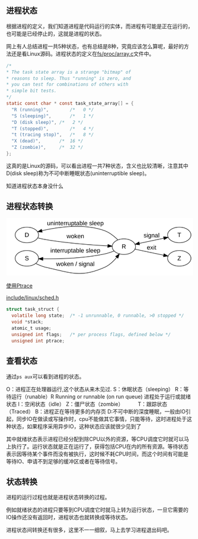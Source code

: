 
## 进程状态

根据进程的定义，我们知道进程是代码运行的实体，而进程有可能是正在运行的，也可能是已经停止的，这就是进程的状态。

网上有人总结进程一共5种状态，也有总结是8种，究竟应该怎么算呢，最好的方法还是看Linux源码。进程状态的定义在[fs/proc/array.c](https://github.com/torvalds/linux/blob/b6da0076bab5a12afb19312ffee41c95490af2a0/fs/proc/array.c)文件中。

```c
/*
* The task state array is a strange "bitmap" of
* reasons to sleep. Thus "running" is zero, and
* you can test for combinations of others with
* simple bit tests.
*/
static const char * const task_state_array[] = {
  "R (running)",		/*   0 */
  "S (sleeping)",		/*   1 */
  "D (disk sleep)",	/*   2 */
  "T (stopped)",		/*   4 */
  "t (tracing stop)",	/*   8 */
  "X (dead)",		/*  16 */
  "Z (zombie)",		/*  32 */
};
```

这真的是Linux的源码，可以看出进程一共7种状态，含义也比较清晰，注意其中D(disk sleep)称为不可中断睡眠状态(uninterruptible sleep)。

知道进程状态本身没什么

## 进程状态转换

![](image/status_transform.svg)


[使用Ptrace](https://idea.popcount.org/2012-12-11-linux-process-states/)

[include/linux/sched.h](https://github.com/torvalds/linux/blob/master/include%2Flinux%2Fsched.h)



```c
struct task_struct {
  volatile long state;	/* -1 unrunnable, 0 runnable, >0 stopped */
  void *stack;
  atomic_t usage;
  unsigned int flags;	/* per process flags, defined below */
  unsigned int ptrace;
```

## 查看状态

通过`ps aux`可以看到进程的状态。

O：进程正在处理器运行,这个状态从来木见过.
S：休眠状态（sleeping）
R：等待运行（runable）R Running or runnable (on run queue) 进程处于运行或就绪状态
I：空闲状态（idle）
Z：僵尸状态（zombie）　　　
T：跟踪状态（Traced）
B：进程正在等待更多的内存页
D:不可中断的深度睡眠，一般由IO引起，同步IO在做读或写操作时，cpu不能做其它事情，只能等待，这时进程处于这种状态，如果程序采用异步IO，这种状态应该就很少见到了


其中就绪状态表示进程已经分配到除CPU以外的资源，等CPU调度它时就可以马上执行了。运行状态就是正在运行了，获得包括CPU在内的所有资源。等待状态表示因等待某个事件而没有被执行，这时候不耗CPU时间，而这个时间有可能是等待IO、申请不到足够的缓冲区或者在等待信号。

## 状态转换

进程的运行过程也就是进程状态转换的过程。

例如就绪状态的进程只要等到CPU调度它时就马上转为运行状态，一旦它需要的IO操作还没有返回时，进程状态也就转换成等待状态。

进程状态间转换还有很多，这里不一一细叙，马上去学习进程退出码吧。
